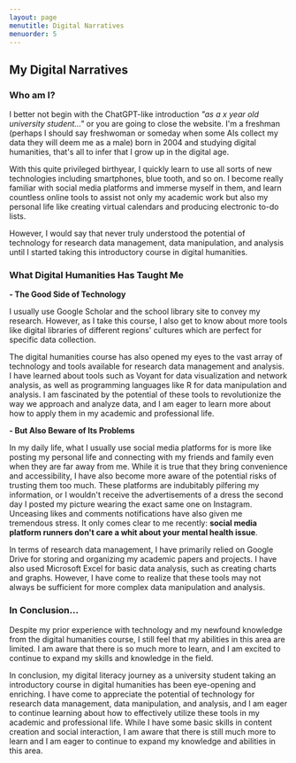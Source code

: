 ```yaml
---
layout: page
menutitle: Digital Narratives
menuorder: 5
---
```


## My Digital Narratives

### Who am I?

I better not begin with the ChatGPT-like introduction *"as a x year old university student..."* or you are going to close the website. I'm a freshman (perhaps I should say freshwoman or someday when some AIs collect my data they will deem me as a male) born in 2004 and studying digital humanities, that's all to infer that I grow up in the digital age.

With this quite privileged birthyear, I quickly learn to use all sorts of new technologies including smartphones, blue tooth, and so on. I become really familiar with social media platforms and immerse myself in them, and learn countless online tools to assist not only my academic work but also my personal life like creating virtual calendars and producing electronic to-do lists.

However, I would say that never truly understood the potential of technology for research data management, data manipulation, and analysis until I started taking this introductory course in digital humanities.

### What Digital Humanities Has Taught Me

**- The Good Side of Technology**

I usually use Google Scholar and the school library site to convey my research. However, as I take this course, I also get to know about more tools like digital libraries of different regions' cultures which are perfect for specific data collection.

The digital humanities course has also opened my eyes to the vast array of technology and tools available for research data management and analysis. I have learned about tools such as Voyant for data visualization and network analysis, as well as programming languages like R for data manipulation and analysis. I am fascinated by the potential of these tools to revolutionize the way we approach and analyze data, and I am eager to learn more about how to apply them in my academic and professional life.

**- But Also Beware of Its Problems**

In my daily life, what I usually use social media platforms for is more like posting my personal life and connecting with my friends and family even when they are far away from me. While it is true that they bring convenience and accessibility, I have also become more aware of the potential risks of trusting them too much. These platforms are indubitably pilfering my information, or I wouldn't receive the advertisements of a dress the second day I posted my picture wearing the exact same one on Instagram. Unceasing likes and comments notifications have also given me tremendous stress. It only comes clear to me recently: **social media platform runners don't care a whit about your mental health issue**.

In terms of research data management, I have primarily relied on Google Drive for storing and organizing my academic papers and projects. I have also used Microsoft Excel for basic data analysis, such as creating charts and graphs. However, I have come to realize that these tools may not always be sufficient for more complex data manipulation and analysis.

### In Conclusion...

Despite my prior experience with technology and my newfound knowledge from the digital humanities course, I still feel that my abilities in this area are limited. I am aware that there is so much more to learn, and I am excited to continue to expand my skills and knowledge in the field.

In conclusion, my digital literacy journey as a university student taking an introductory course in digital humanities has been eye-opening and enriching. I have come to appreciate the potential of technology for research data management, data manipulation, and analysis, and I am eager to continue learning about how to effectively utilize these tools in my academic and professional life. While I have some basic skills in content creation and social interaction, I am aware that there is still much more to learn and I am eager to continue to expand my knowledge and abilities in this area.
